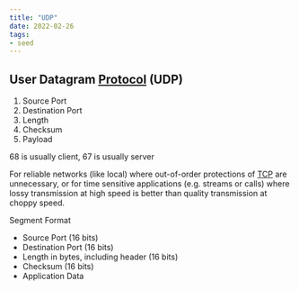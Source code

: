 ```yaml
---
title: "UDP"
date: 2022-02-26
tags:
- seed
---
```


## User Datagram [Protocol](thoughts/Protocol.md) (UDP)
1. Source Port
2. Destination Port
3. Length
4. Checksum
5. Payload

68 is usually client, 67 is usually server

For reliable networks (like local) where out-of-order protections of [TCP](thoughts/TCP.md) are unnecessary, or for time sensitive applications (e.g. streams or calls) where lossy transmission at high speed is better than quality transmission at choppy speed.

Segment Format
- Source Port (16 bits)
- Destination Port (16 bits)
- Length in bytes, including header (16 bits)
- Checksum (16 bits)
- Application Data